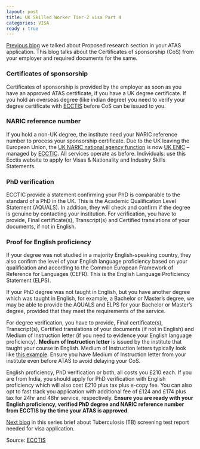 ```yaml
---
layout: post
title: UK Skilled Worker Tier-2 visa Part 4
categories: VISA
ready : true
---
```


[Previous blog](skilled-worker-p3-3-atas) we talked about Proposed 
research section in your ATAS application. This blog talks about the
Certificates of sponsorship (CoS) from your employer and required documents 
for the same.

### Certificates of sponsorship 

Certificates of sponsorship is provided by the employer as soon as you 
have an approved ATAS certificate, if you have a UK degree certificate. 
If you hold an overseas degree (like indian degree) you need to verify 
your degree certificate with [ECCTIS](https://www.ecctis.com/visasandnationality) 
before CoS can be issued to you.

### NARIC reference number

If you hold a non-UK degree, the institute need your NARIC reference 
number to process your sponsorship certificate. Due to the UK leaving 
the European Union, the [UK NARIC national agency function](naric.org.uk )
is now [UK ENIC](www.enic.org.uk) – managed by [ECCTIC](www.ecctis.com). 
All services operate as before. Individuals: use this Ecctis website 
to apply for Visas & Nationality and Industry Skills Statements. 

### PhD verification

ECCTIC provide a statement confirming your PhD is comparable to the standard 
of a PhD in the UK. This is the Academic Qualification Level 
Statement (AQUALS). In addition, they will check and confirm if the 
degree is genuine by contacting your institution. For verification, you have 
to provide, Final certificate(s), Transcript(s) and Certified translations 
of your documents, if not in English.

### Proof for English proficiency

If your degree was not studied in a majority English-speaking country, 
they also confirm the level of your English language proficiency based 
on your qualification and according to the Common European Framework 
of Reference for Languages (CEFR). This is the English Language 
Proficiency Statement (ELPS).

If your PhD degree was not taught in English, but you have another 
degree which was taught in English, for example, a Bachelor or 
Master’s degree, we may be able to provide the AQUALS and ELPS 
for your Bachelor or Master’s degree, provided that they meet 
the requirements of the service.

For degree verification, you have  to provide, Final certificate(s), 
Transcript(s), Certified translations of your documents (if 
not in English) and Medium of Instruction letter (if you need 
to evidence your English language proficiency). **Medium of 
Instruction letter** is issued by the institute that 
taught your course in English. Medium of Instruction letters 
typically look like [this example](https://www.ecctis.com/Documents/MOI/TechUniCertification_in.pdf). 
Ensure you have Medium of Instruction letter from your 
institute even before ATAS to avoid delaying your CoS.

English proficiency, PhD verification or both, all costs you 
£210 each. If you are from India, you should 
apply for PhD verification with English proficiency which 
will also cost £210 plus tax plus e-copy fee. You can also 
opt to fast track you application with additional fee of 
£124 and £174 plus tax for 24hr and 48hr service, respectively.
**Ensure you are ready with your English proficiency, 
verified PhD degree and NARIC reference number from 
ECCTIS by the time your ATAS is approved**.

[Next blog](skilled-worker-p5-tb) in this series brief 
about Tuberculosis (TB) screening test report needed for visa application.

Source: [ECCTIS](https://www.ecctis.com/visasandnationality)